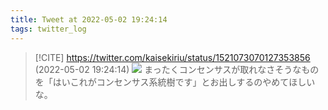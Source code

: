 ```yaml
---
title: Tweet at 2022-05-02 19:24:14
tags: twitter_log
---
```


> [!CITE] https://twitter.com/kaisekiriu/status/1521073070127353856 (2022-05-02 19:24:14)
> ![](https://twitter.com/kaisekiriu/status/1521073070127353856)
> まったくコンセンサスが取れなさそうなものを「はいこれがコンセンサス系統樹です」とお出しするのやめてほしいな。
